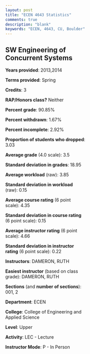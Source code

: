```yaml
---
layout: post
title: "ECEN 4643 Statistics"
comments: true
description: "blank"
keywords: "ECEN, 4643, CU, Boulder"
--- 
```

<head>
<script src="https://ajax.googleapis.com/ajax/libs/jquery/2.1.3/jquery.min.js"></script>
<script src="https://dl.dropboxusercontent.com/s/pc42nxpaw1ea4o9/highcharts.js?dl=0"></script>
<!-- <script src="../assets/js/highcharts.js"></script> -->
<style type="text/css">@font-face {
	font-family: "Bebas Neue";
	src: url(https://www.filehosting.org/file/details/544349/BebasNeue%20Regular.otf) format("opentype");
	}
	h1.Bebas { 
		font-family: "Bebas Neue", Verdana, Tahoma;
	}
</style>
</head>
<body>
	<div id="container" style="float: right; width: 45%; height: 88%; margin-left: 2.5%; margin-right: 2.5%;"></div>
	<script language="JavaScript">
		$(document).ready(function() {
		var chart = {type: 'column'};
		var title = {text: 'Grade Distribution'};
		var xAxis = {categories: ['A','B','C','D','F'],crosshair: true};
		var yAxis = {min: 0,title: {text: 'Percentage'}};
		var tooltip = {headerFormat: '<center><b><span style="font-size:20px">{point.key}</span></b></center>',
		               pointFormat: '<td style="padding:0"><b>{point.y:.1f}%</b></td>',
		               footerFormat: '</table>',shared: true,useHTML: true};
		var plotOptions = {column: {pointPadding: 0.0,borderWidth: 0}};  
		var credits = {enabled: false};var series= [{name: 'Percent',data: [55.17,34.48,10.34,0.0,0.0,]}];
		var json = {};
		json.chart = chart;
		json.title = title;
		json.tooltip = tooltip;
		json.xAxis = xAxis;
		json.yAxis = yAxis;  
		json.series = series;
		json.plotOptions = plotOptions;  
		json.credits = credits;
		$('#container').highcharts(json);
	});
	</script>
</body>
			   
## SW Engineering of Concurrent Systems

**Years provided**: 2013,2014

**Terms provided**: Spring

**Credits**: 3

**RAP/Honors class?** Neither

**Percent grade**: 90.85%

**Percent withdrawn**: 1.67%

**Percent incomplete**: 2.92%

**Proportion of students who dropped**: 3.03

**Average grade** (4.0 scale): 3.5

**Standard deviation in grades**: 18.95

**Average workload** (raw): 3.85

**Standard deviation in workload** (raw): 0.15

**Average course rating** (6 point scale): 4.35

**Standard deviation in course rating** (6 point scale): 0.15

**Average instructor rating** (6 point scale): 4.66

**Standard deviation in instructor rating** (6 point scale): 0.22

**Instructors**: DAMERON, RUTH

**Easiest instructor** (based on class grade): DAMERON, RUTH

**Sections** (and **number of sections**): 001, 2

**Department**: ECEN

**College**: College of Engineering and Applied Science

**Level**: Upper

**Activity**: LEC - Lecture

**Instructor Mode**: P  - In Person